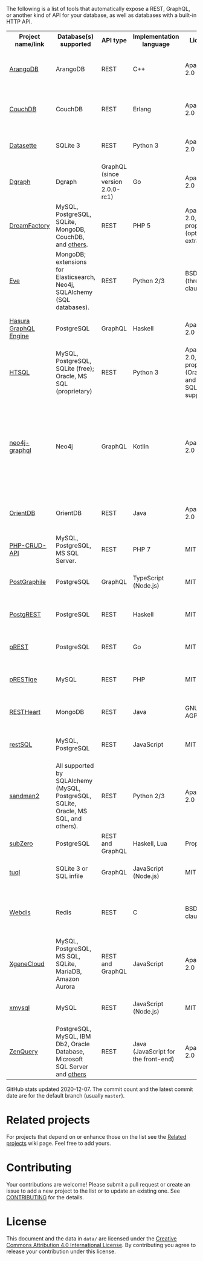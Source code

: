 The following is a list of tools that automatically expose a REST, GraphQL, or another kind of API for your database, as well as databases with a built-in HTTP API.

<table>
  <tr>
    <th>Project name/link</th>
    <th>Database(s) supported</th>
    <th>API type</th>
    <th>Implementation language</th>
    <th>License</th>
    <th>GitHub stats</th>
    <th>Notes</th>
  </tr>
  <tr>
    <td><a href="https://github.com/arangodb/arangodb">ArangoDB</a></td>
    <td>ArangoDB</td>
    <td>REST</td>
    <td>C++</td>
    <td>Apache 2.0</td>
    <td>10589 ★; 47004 commits, latest 2020-12-05</td>
    <td>A database with a built-in REST API. <a href="https://hub.docker.com/r/arangodb/arangodb/">Official Docker image</a>.</td>
  </tr>
  <tr>
    <td><a href="https://github.com/apache/couchdb">CouchDB</a></td>
    <td>CouchDB</td>
    <td>REST</td>
    <td>Erlang</td>
    <td>Apache 2.0</td>
    <td>4754 ★; 12943 commits, latest 2020-12-02</td>
    <td>A database with a built-in REST API. <a href="https://hub.docker.com/r/_/couchdb/">Official Docker image</a>.</td>
  </tr>
  <tr>
    <td><a href="https://github.com/simonw/datasette">Datasette</a></td>
    <td>SQLite 3</td>
    <td>REST</td>
    <td>Python 3</td>
    <td>Apache 2.0</td>
    <td>4172 ★; 1507 commits, latest 2020-12-05</td>
    <td>Read-only. <a href="https://hub.docker.com/r/terranodo/datasette/">Official Docker image</a>.</td>
  </tr>
  <tr>
    <td><a href="https://github.com/dgraph-io/dgraph">Dgraph</a></td>
    <td>Dgraph</td>
    <td>GraphQL (since version 2.0.0-rc1)</td>
    <td>Go</td>
    <td>Apache 2.0</td>
    <td>14397 ★; 5174 commits, latest 2020-12-05</td>
    <td>A database with a built-in GraphQL API. <a href="https://hub.docker.com/r/dgraph/dgraph/">Official Docker image</a>.</td>
  </tr>
  <tr>
    <td><a href="https://github.com/dreamfactorysoftware/dreamfactory">DreamFactory</a></td>
    <td>MySQL, PostgreSQL, SQLite, MongoDB, CouchDB, and <a href="https://www.dreamfactory.com/products">others</a>.</td>
    <td>REST</td>
    <td>PHP 5</td>
    <td>Apache 2.0, proprietary (optional extras)</td>
    <td>1127 ★; 957 commits, latest 2020-09-29</td>
    <td><a href="https://hub.docker.com/r/dreamfactorysoftware/df-docker/">Official Docker image</a>.</td>
  </tr>
  <tr>
    <td><a href="https://github.com/pyeve/eve">Eve</a></td>
    <td>MongoDB; extensions for Elasticsearch, Neo4j, SQLAlchemy (SQL databases).</td>
    <td>REST</td>
    <td>Python 2/3</td>
    <td>BSD (three-clause)</td>
    <td>6238 ★; 3269 commits, latest 2020-12-05</td>
    <td>The SQLAlchemy extension isn't automatic. It requires the user to write SQLAlchemy mappings.</td>
  </tr>
  <tr>
    <td><a href="https://github.com/hasura/graphql-engine">Hasura GraphQL Engine</a></td>
    <td>PostgreSQL</td>
    <td>GraphQL</td>
    <td>Haskell</td>
    <td>Apache 2.0</td>
    <td>19574 ★; 2437 commits, latest 2020-12-04</td>
    <td><a href="https://hub.docker.com/r/hasura/graphql-engine/">Official Docker image</a>.</td>
  </tr>
  <tr>
    <td><a href="https://github.com/prometheusresearch/htsql">HTSQL</a></td>
    <td>MySQL, PostgreSQL, SQLite (free); Oracle, MS SQL (proprietary)</td>
    <td>REST</td>
    <td>Python 3</td>
    <td>Apache 2.0, proprietary (Oracle and MS SQL support)</td>
    <td>8 ★; 1235 commits, latest 2020-08-11</td>
    <td></td>
  </tr>
  <tr>
    <td><a href="https://github.com/neo4j-graphql/neo4j-graphql">neo4j-graphql</a></td>
    <td>Neo4j</td>
    <td>GraphQL</td>
    <td>Kotlin</td>
    <td>Apache 2.0</td>
    <td>422 ★; 164 commits, latest 2020-10-22</td>
    <td>Can generate a GraphQL API from an existing database or derive a new database model from a GraphQL schema and auto-generate the resolvers.</td>
  </tr>
  <tr>
    <td><a href="https://github.com/orientechnologies/orientdb">OrientDB</a></td>
    <td>OrientDB</td>
    <td>REST</td>
    <td>Java</td>
    <td>Apache 2.0</td>
    <td>4236 ★; 20110 commits, latest 2020-12-04</td>
    <td>A database with a built-in REST API. <a href="https://store.docker.com/images/orientdb">Official Docker image</a>.</td>
  </tr>
  <tr>
    <td><a href="https://github.com/mevdschee/php-crud-api">PHP-CRUD-API</a></td>
    <td>MySQL, PostgreSQL, MS SQL Server.</td>
    <td>REST</td>
    <td>PHP 7</td>
    <td>MIT</td>
    <td>2601 ★; 1813 commits, latest 2020-11-29</td>
    <td>Supports GIS + automatic OpenAPI 3.0 docs.</td>
  </tr>
  <tr>
    <td><a href="https://github.com/graphile/postgraphile">PostGraphile</a></td>
    <td>PostgreSQL</td>
    <td>GraphQL</td>
    <td>TypeScript (Node.js)</td>
    <td>MIT</td>
    <td>9644 ★; 1258 commits, latest 2020-11-30</td>
    <td>Formerly &quot;PostGraphQL&quot;, <a href="https://hub.docker.com/r/postgraphql/postgraphql/">Official Docker image</a>.</td>
  </tr>
  <tr>
    <td><a href="https://github.com/PostgREST/postgrest">PostgREST</a></td>
    <td>PostgreSQL</td>
    <td>REST</td>
    <td>Haskell</td>
    <td>MIT</td>
    <td>16210 ★; 1748 commits, latest 2020-12-05</td>
    <td><a href="https://hub.docker.com/r/postgrest/postgrest/">Official Docker image</a>.</td>
  </tr>
  <tr>
    <td><a href="https://github.com/prest/prest">pREST</a></td>
    <td>PostgreSQL</td>
    <td>REST</td>
    <td>Go</td>
    <td>MIT</td>
    <td>2487 ★; 1241 commits, latest 2020-11-30</td>
    <td><a href="https://hub.docker.com/r/prest/prest/">Official Docker image</a>.</td>
  </tr>
  <tr>
    <td><a href="https://github.com/geekypedia/pRESTige">pRESTige</a></td>
    <td>MySQL</td>
    <td>REST</td>
    <td>PHP</td>
    <td>MIT</td>
    <td>57 ★; 1076 commits, latest 2020-10-30</td>
    <td></td>
  </tr>
  <tr>
    <td><a href="https://github.com/SoftInstigate/restheart">RESTHeart</a></td>
    <td>MongoDB</td>
    <td>REST</td>
    <td>Java</td>
    <td>GNU AGPLv3</td>
    <td>635 ★; 3157 commits, latest 2020-12-01</td>
    <td><a href="https://hub.docker.com/r/softinstigate/restheart/">Official Docker image</a>.</td>
  </tr>
  <tr>
    <td><a href="https://github.com/restsql/restsql">restSQL</a></td>
    <td>MySQL, PostgreSQL</td>
    <td>REST</td>
    <td>JavaScript</td>
    <td>MIT</td>
    <td>122 ★; 54 commits, latest 2018-10-18</td>
    <td><a href="https://hub.docker.com/r/restsql/service/">Official Docker image</a>.</td>
  </tr>
  <tr>
    <td><a href="https://github.com/jeffknupp/sandman2">sandman2</a></td>
    <td>All supported by SQLAlchemy (MySQL, PostgreSQL, SQLite, Oracle, MS SQL, and others).</td>
    <td>REST</td>
    <td>Python 2/3</td>
    <td>Apache 2.0</td>
    <td>1609 ★; 243 commits, latest 2020-10-11</td>
    <td><a href="https://hub.docker.com/r/jeffknupp/sandman2/">Official Docker image</a>.</td>
  </tr>
  <tr>
    <td><a href="https://subzero.cloud">subZero</a></td>
    <td>PostgreSQL</td>
    <td>REST and GraphQL</td>
    <td>Haskell, Lua</td>
    <td>Proprietary</td>
    <td>n/a</td>
    <td></td>
  </tr>
  <tr>
    <td><a href="https://github.com/bradleyboy/tuql">tuql</a></td>
    <td>SQLite 3 or SQL infile</td>
    <td>GraphQL</td>
    <td>JavaScript (Node.js)</td>
    <td>MIT</td>
    <td>510 ★; 67 commits, latest 2019-09-14</td>
    <td></td>
  </tr>
  <tr>
    <td><a href="https://github.com/nicolasff/webdis">Webdis</a></td>
    <td>Redis</td>
    <td>REST</td>
    <td>C</td>
    <td>BSD (two-clause)</td>
    <td>2337 ★; 454 commits, latest 2020-09-07</td>
    <td>Supports pub/sub with chunked transfer encoding and WebSockets.</td>
  </tr>
  <tr>
    <td><a href="https://github.com/xgenecloud/xgenecloud">XgeneCloud</a></td>
    <td>MySQL, PostgreSQL, MS SQL, SQLite, MariaDB, Amazon Aurora</td>
    <td>REST and GraphQL</td>
    <td>JavaScript</td>
    <td>Apache 2.0</td>
    <td>1360 ★; 37 commits, latest 2020-10-09</td>
    <td></td>
  </tr>
  <tr>
    <td><a href="https://github.com/o1lab/xmysql">xmysql</a></td>
    <td>MySQL</td>
    <td>REST</td>
    <td>JavaScript (Node.js)</td>
    <td>MIT</td>
    <td>4211 ★; 288 commits, latest 2020-03-26</td>
    <td><a href="https://hub.docker.com/r/markuman/xmysql/">Official Docker image</a>.</td>
  </tr>
  <tr>
    <td><a href="https://github.com/BjoernKW/ZenQuery">ZenQuery</a></td>
    <td>PostgreSQL, MySQL, IBM Db2, Oracle Database, Microsoft SQL Server and <a href="https://github.com/BjoernKW/ZenQuery#database">others</a></td>
    <td>REST</td>
    <td>Java (JavaScript for the front-end)</td>
    <td>Apache 2.0</td>
    <td>51 ★; 283 commits, latest 2018-10-16</td>
    <td>Read-only.</td>
  </tr>
</table>


GitHub stats updated 2020-12-07. The commit count and the latest commit date are for the default branch (usually `master`).

# Related projects

For projects that depend on or enhance those on the list see the [Related projects](https://github.com/dbohdan/automatic-api/wiki/Related-projects) wiki page. Feel free to add yours.

# Contributing

Your contributions are welcome! Please submit a pull request or create an issue to add a new project to the list or to update an existing one. See [CONTRIBUTING](./CONTRIBUTING.md) for the details.

# License

This document and the data in `data/` are licensed under the [Creative Commons Attribution 4.0 International License](http://creativecommons.org/licenses/by/4.0/). By contributing you agree to release your contribution under this license.
